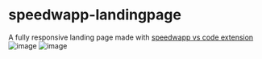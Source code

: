 # speedwapp-landingpage
A fully responsive landing page made with [speedwapp vs code extension](https://marketplace.visualstudio.com/items?itemName=speedwapp.speedwapp)
![image](https://user-images.githubusercontent.com/67071462/206292644-a8e4980e-d4b4-4fb9-84c9-db7c335ee03b.png)
![image](https://user-images.githubusercontent.com/67071462/206292760-1f1ca830-4fd8-425c-9f7b-11df484a6205.png)

